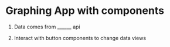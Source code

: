 # Graphing App with components

1. Data comes from ______ api 

2. Interact with button components to change data views
